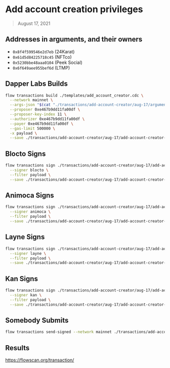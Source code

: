 # Add account creation privileges

> August 17, 2021

## Addresses in arguments, and their owners

- `0x8f4f599546e2d7eb` (24Karat)
- `0x61d5d84225718c45` (NFTco)
- `0x5230bbe48aaa0104` (Peek Social)
- `0x6f649aee955bef6d` (LTMP)

## Dapper Labs Builds

```sh
flow transactions build ./templates/add_account_creator.cdc \
  --network mainnet \
  --args-json "$(cat "./transactions/add-account-creator/aug-17/arguments.json")" \
  --proposer 0xe467b9dd11fa00df \
  --proposer-key-index 11 \
  --authorizer 0xe467b9dd11fa00df \
  --payer 0xe467b9dd11fa00df \
  --gas-limit 500000 \
  -x payload \
  --save ./transactions/add-account-creator/aug-17/add-account-creator-aug-17-unsigned.rlp
```

## Blocto Signs

```sh
flow transactions sign ./transactions/add-account-creator/aug-17/add-account-creator-aug-17-unsigned.rlp \
  --signer blocto \
  --filter payload \
  --save ./transactions/add-account-creator/aug-17/add-account-creator-aug-17-sig-1.rlp
```

## Animoca Signs

```sh
flow transactions sign ./transactions/add-account-creator/aug-17/add-account-creator-aug-17-sig-1.rlp \
  --signer animoca \
  --filter payload \
  --save ./transactions/add-account-creator/aug-17/add-account-creator-aug-17-sig-2.rlp
```

## Layne Signs

```sh
flow transactions sign ./transactions/add-account-creator/aug-17/add-account-creator-aug-17-sig-2.rlp \
  --signer layne \
  --filter payload \
  --save ./transactions/add-account-creator/aug-17/add-account-creator-aug-17-sig-3.rlp
```

## Kan Signs

```sh
flow transactions sign ./transactions/add-account-creator/aug-17/add-account-creator-aug-17-sig-3.rlp \
  --signer kan \
  --filter payload \
  --save ./transactions/add-account-creator/aug-17/add-account-creator-aug-17-sig-complete.rlp
```


## Somebody Submits

```sh
flow transactions send-signed --network mainnet ./transactions/add-account-creator/aug-17/add-account-creator-aug-17-sig-complete.rlp
```

## Results

https://flowscan.org/transaction/
